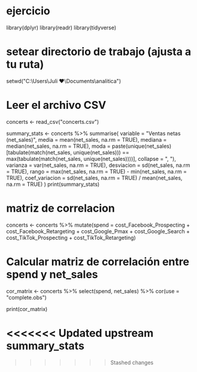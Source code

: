 # ejercicio
library(dplyr)
library(readr)
library(tidyverse)
# setear directorio de trabajo (ajusta a tu ruta)
setwd("C:\\Users\\Juli ❤️\\Documents\\analitica")

# Leer el archivo CSV

concerts <- read_csv("concerts.csv")

summary_stats <- concerts %>%
  summarise(
    variable = "Ventas netas (net_sales)",
    media = mean(net_sales, na.rm = TRUE),
    mediana = median(net_sales, na.rm = TRUE),
    moda = paste(unique(net_sales)[tabulate(match(net_sales, unique(net_sales))) == max(tabulate(match(net_sales, unique(net_sales))))], collapse = ", "),
    varianza = var(net_sales, na.rm = TRUE),
    desviacion = sd(net_sales, na.rm = TRUE),
    rango = max(net_sales, na.rm = TRUE) - min(net_sales, na.rm = TRUE),
    coef_variacion = sd(net_sales, na.rm = TRUE) / mean(net_sales, na.rm = TRUE)
  )
print(summary_stats)

# matriz de correlacion
concerts <- concerts %>%
  mutate(spend = cost_Facebook_Prospecting +
                 cost_Facebook_Retargeting +
                 cost_Google_Pmax +
                 cost_Google_Search +
                 cost_TikTok_Prospecting +
                 cost_TikTok_Retargeting)

# Calcular matriz de correlación entre spend y net_sales
cor_matrix <- concerts %>%
  select(spend, net_sales) %>%
  cor(use = "complete.obs")

print(cor_matrix)

<<<<<<< Updated upstream
summary_stats
=======
>>>>>>> Stashed changes
